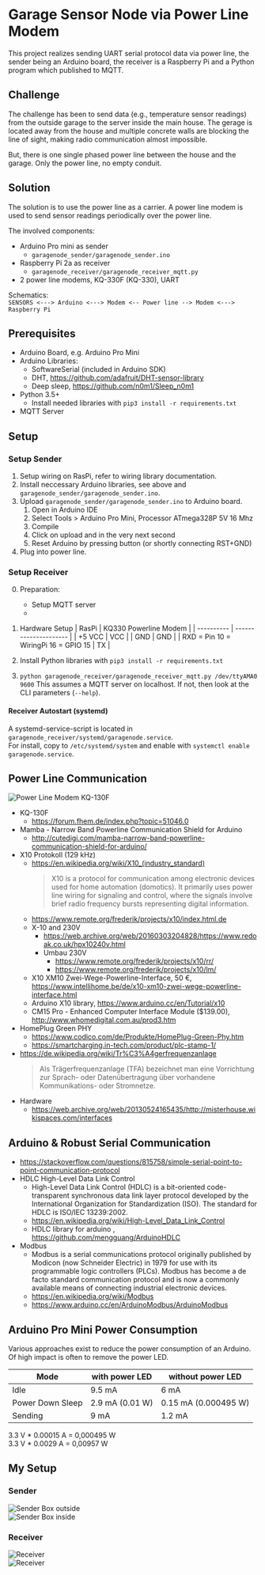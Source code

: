 

Garage Sensor Node via Power Line Modem
=======================================

This project realizes sending UART serial protocol data via power line, the sender being an Arduino board, the receiver is a Raspberry Pi and a Python program which published to MQTT.  

## Challenge
The challenge has been to send data (e.g., temperature sensor readings) from the outside garage to the server inside the main house. The gerage is located away from the house and multiple concrete walls are blocking the line of sight, making radio communication almost impossible.  

But, there is one single phased power line between the house and the garage. Only the power line, no empty conduit.  

## Solution
The solution is to use the power line as a carrier. A power line modem is used to send sensor readings periodically over the power line.  

The involved components:  
* Arduino Pro mini as sender
  * `garagenode_sender/garagenode_sender.ino`
* Raspberry Pi 2a as receiver
  * `garagenode_receiver/garagenode_receiver_mqtt.py`
* 2 power line modems, KQ-330F (KQ-330), UART

Schematics:  
`SENSORS <---> Arduino <---> Modem <-- Power line --> Modem <---> Raspberry Pi`




## Prerequisites
* Arduino Board, e.g. Arduino Pro Mini
* Arduino Libraries:
  * SoftwareSerial (included in Arduino SDK)
  * DHT, https://github.com/adafruit/DHT-sensor-library
  * Deep sleep, https://github.com/n0m1/Sleep_n0m1
* Python 3.5+
  * Install needed libraries with `pip3 install -r requirements.txt`
* MQTT Server




## Setup

### Setup Sender
1. Setup wiring on RasPi, refer to wiring library documentation.
2. Install neccessary Arduino libraries, see above and `garagenode_sender/garagenode_sender.ino`.
3. Upload `garagenode_sender/garagenode_sender.ino` to Arduino board.
   1. Open in Arduino IDE
   2. Select Tools > Arduino Pro Mini, Processor ATmega328P 5V 16 Mhz
   3. Compile 
   5. Click on upload and in the very next second
   5. Reset Arduino by pressing button (or shortly connecting RST+GND)
4. Plug into power line.


### Setup Receiver
0. Preparation:
   * Setup MQTT server
   * 
1. Hardware Setup
   | RasPi      | KQ330 Powerline Modem |
   | ---------- | --------------------- |
   | +5 VCC     | VCC |
   | GND        | GND |
   | RXD = Pin 10 = WiringPi 16 = GPIO 15       | TX  |

2. Install Python libraries with `pip3 install -r requirements.txt`

3. `python garagenode_receiver/garagenode_receiver_mqtt.py /dev/ttyAMA0 9600` 
   This assumes a MQTT server on localhost. If not, then look at the CLI parameters (`--help`).


#### Receiver Autostart (systemd)
A systemd-service-script is located in `garagenode_receiver/systemd/garagenode.service`.  
For install, copy to `/etc/systemd/system` and enable with `systemctl enable garagenode.service`.


## Power Line Communication
![Power Line Modem KQ-130F](doc/kq-130f_kq330.jpg)

* KQ-130F
	* https://forum.fhem.de/index.php?topic=51046.0
* Mamba - Narrow Band Powerline Communication Shield for Arduino
	* http://cutedigi.com/mamba-narrow-band-powerline-communication-shield-for-arduino/
* X10 Protokoll (129 kHz)
  * https://en.wikipedia.org/wiki/X10_(industry_standard)
    > X10 is a protocol for communication among electronic devices used for home automation (domotics). It primarily uses power line wiring for signaling and control, where the signals involve brief radio frequency bursts representing digital information.
  * https://www.remote.org/frederik/projects/x10/index.html.de
  * X-10 and 230V 
    * https://web.archive.org/web/20160303204828/https://www.redoak.co.uk/hpx10240v.html
    * Umbau 230V
      * https://www.remote.org/frederik/projects/x10/rr/
      * https://www.remote.org/frederik/projects/x10/lm/
  * X10 XM10 Zwei-Wege-Powerline-Interface, 50 €, https://www.intellihome.be/de/x10-xm10-zwei-wege-powerline-interface.html
  * Arduino X10 library, https://www.arduino.cc/en/Tutorial/x10
  * CM15 Pro - Enhanced Computer Interface Module ($139.00), http://www.whomedigital.com.au/prod3.htm
* HomePlug Green PHY
	* https://www.codico.com/de/Produkte/HomePlug-Green-Phy.htm
	* https://smartcharging.in-tech.com/product/plc-stamp-1/
* https://de.wikipedia.org/wiki/Tr%C3%A4gerfrequenzanlage
  > Als Trägerfrequenzanlage (TFA) bezeichnet man eine Vorrichtung zur Sprach- oder Datenübertragung über vorhandene Kommunikations- oder Stromnetze.
* Hardware
  * https://web.archive.org/web/20130524165435/http://misterhouse.wikispaces.com/interfaces


## Arduino & Robust Serial Communication
* https://stackoverflow.com/questions/815758/simple-serial-point-to-point-communication-protocol
* HDLC High-Level Data Link Control
  * High-Level Data Link Control (HDLC) is a bit-oriented code-transparent synchronous data link layer protocol developed by the International Organization for Standardization (ISO). The standard for HDLC is ISO/IEC 13239:2002. 
  * https://en.wikipedia.org/wiki/High-Level_Data_Link_Control
  * HDLC library for arduino , https://github.com/mengguang/ArduinoHDLC
* Modbus
  * Modbus is a serial communications protocol originally published by Modicon (now Schneider Electric) in 1979 for use with its programmable logic controllers (PLCs). Modbus has become a de facto standard communication protocol and is now a commonly available means of connecting industrial electronic devices.
  * https://en.wikipedia.org/wiki/Modbus
  * https://www.arduino.cc/en/ArduinoModbus/ArduinoModbus


## Arduino Pro Mini Power Consumption
Various approaches exist to reduce the power consumption of an Arduino. Of high impact is often to remove the power LED.

| Mode             | with power LED  | without power LED    |
| ---------------- | --------------- | -------------------- |
| Idle             | 9.5 mA          | 6 mA                 |
| Power Down Sleep | 2.9 mA (0.01 W) | 0.15 mA (0.000495 W) |
| Sending          | 9 mA            | 1.2 mA               | 

3.3 V * 0.00015 A = 0,000495 W  
3.3 V * 0.0029 A = 0,00957 W   


## My Setup

### Sender
![Sender Box outside](doc/garagenode_sender_v1_box.jpg)  
![Sender Box inside](doc/garagenode_sender_v2_box.jpg)  

### Receiver
![Receiver](doc/garagenode_receiver_v2_1.jpg)  
![Receiver](doc/garagenode_receiver_v2_2.jpg)  
